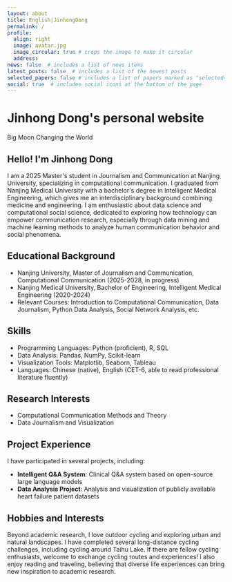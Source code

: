 ```yaml
---
layout: about
title: English|JinhongDong
permalink: /
profile:
  align: right
  image: avatar.jpg
  image_circular: true # crops the image to make it circular
  address: 
news: false  # includes a list of news items
latest_posts: false  # includes a list of the newest posts
selected_papers: false # includes a list of papers marked as "selected={true}"
social: true  # includes social icons at the bottom of the page
---
```


# Jinhong Dong's personal website

Big Moon Changing the World

## Hello! I'm Jinhong Dong

I am a 2025 Master's student in Journalism and Communication at Nanjing University, specializing in computational communication. I graduated from Nanjing Medical University with a bachelor's degree in Intelligent Medical Engineering, which gives me an interdisciplinary background combining medicine and engineering. I am enthusiastic about data science and computational social science, dedicated to exploring how technology can empower communication research, especially through data mining and machine learning methods to analyze human communication behavior and social phenomena.

## Educational Background

- Nanjing University, Master of Journalism and Communication, Computational Communication (2025-2028, in progress)
- Nanjing Medical University, Bachelor of Engineering, Intelligent Medical Engineering (2020-2024)
- Relevant Courses: Introduction to Computational Communication, Data Journalism, Python Data Analysis, Social Network Analysis, etc.

## Skills

- Programming Languages: Python (proficient), R, SQL
- Data Analysis: Pandas, NumPy, Scikit-learn
- Visualization Tools: Matplotlib, Seaborn, Tableau
- Languages: Chinese (native), English (CET-6, able to read professional literature fluently)

## Research Interests

- Computational Communication Methods and Theory
- Data Journalism and Visualization

## Project Experience

I have participated in several projects, including:

- **Intelligent Q&A System**: Clinical Q&A system based on open-source large language models
- **Data Analysis Project**: Analysis and visualization of publicly available heart failure patient datasets

## Hobbies and Interests

Beyond academic research, I love outdoor cycling and exploring urban and natural landscapes. I have completed several long-distance cycling challenges, including cycling around Taihu Lake. If there are fellow cycling enthusiasts, welcome to exchange cycling routes and experiences! I also enjoy reading and traveling, believing that diverse life experiences can bring new inspiration to academic research.

<!--
<img src="https://user-images.githubusercontent.com/543384/178952701-6e595809-3059-41d4-9d88-356a9b339445.png" align = "middle" width = "800px">
-->

<!--
<br>

<a href="https://github.com/JinhongDong/JinhongDong.github.io/edit/master/_pages/about.md">
 <img src="https://user-images.githubusercontent.com/543384/192227995-fdb3a693-2f68-4dc4-b9bd-06053066322f.png" width = "800" align="middle" />
</a>

<br>
-->
